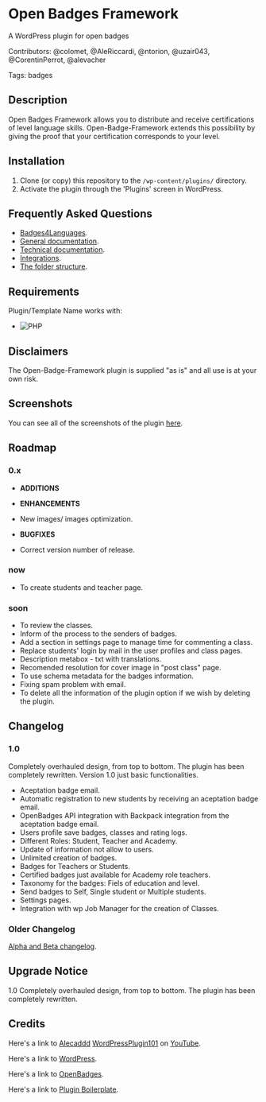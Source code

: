 # Open Badges Framework
A WordPress plugin for open badges

Contributors: @colomet, @AleRiccardi, @ntorion, @uzair043, @CorentinPerrot, @alevacher

Tags: badges

## Description

Open Badges Framework allows you to distribute and receive certifications of level language skills.
Open-Badge-Framework extends this possibility by giving the proof that your certification corresponds to your level.

## Installation

1. Clone (or copy) this repository to the `/wp-content/plugins/` directory.
1. Activate the plugin through the 'Plugins' screen in WordPress.

## Frequently Asked Questions

* [Badges4Languages](doc/badges-for-languages.md).
* [General documentation](doc/documentation-general.md).
* [Technical documentation](doc/documentation-technical.md).
* [Integrations](doc/documentation-integrations.md).
* [The folder structure](doc/folder-structure.md).

## Requirements

Plugin/Template Name works with:

 * ![PHP](https://img.shields.io/badge/PHP-7.X-blue.svg)

## Disclaimers

The Open-Badge-Framework plugin is supplied "as is" and all use is at your own risk.

## Screenshots

You can see all of the screenshots of the plugin [here](doc/screenshot.md "screenshots").

## Roadmap

### 0.x

 * **ADDITIONS**

 * **ENHANCEMENTS**
  * New images/ images optimization.

 * **BUGFIXES**
  * Correct version number of release.

### now
 * To create students and teacher page.

### soon
 * To review the classes.
 * Inform of the process to the senders of badges.
 * Add a section in settings page to manage time for commenting a class.
 * Replace students' login by mail in the user profiles and class pages.
 * Description metabox - txt with translations.
 * Recomended resolution for cover image in "post class" page.
 * To use schema metadata for the badges information.
 * Fixing spam problem with email.
 * To delete all the information of the plugin option if we wish by deleting the plugin.

## Changelog

### 1.0

Completely overhauled design, from top to bottom. The plugin has been completely rewritten. Version 1.0 just basic functionalities.
* Aceptation badge email.
* Automatic registration to new students by receiving an aceptation badge email.
* OpenBadges API integration with Backpack integration from the aceptation badge email.
* Users profile save badges, classes and rating logs.
* Different Roles: Student, Teacher and Academy.
* Update of information not allow to users.
* Unlimited creation of badges.
* Badges for Teachers or Students.
* Certified badges just available for Academy role teachers.
* Taxonomy for the badges: Fiels of education and level.
* Send badges to Self, Single student or Multiple students.
* Settings pages.
* Integration with wp Job Manager for the creation of Classes.

### Older Changelog

[Alpha and Beta changelog](doc/changelog-beta.md).

## Upgrade Notice

1.0 Completely overhauled design, from top to bottom. The plugin has been completely rewritten.


## Credits
Here's a link to [Alecaddd](http://www.alecaddd.com/) [WordPressPlugin101](https://github.com/Alecaddd/WordPressPlugin101) on [YouTube](https://www.youtube.com/playlist?list=PLriKzYyLb28kR_CPMz8uierDWC2y3znI2).

Here's a link to [WordPress](http://wordpress.org/ "Your favorite software").

Here's a link to [OpenBadges](http://openbadges.org/ "Mozilla Open Badges official site").

Here's a link to [Plugin Boilerplate](http://wppb.io/ "Uses the WordPress Plugin Boilerplate").
